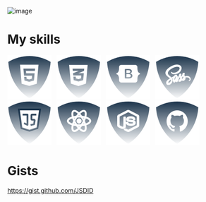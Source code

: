 ![image](https://www.leanyou.pl/wp-content/uploads/2020/08/MTM-Methods-Time-Measurement-1024x390.jpg)

# My skills

![html5](./img/html.svg) &nbsp;
![css](./img/css.svg) &nbsp;
![Botstrap](./img/bootstrap.svg) &nbsp;
![Sass](./img/sass.svg) &nbsp;
![JS](./img/js.svg) &nbsp;
![ReactJS](./img/reactjs.svg) &nbsp;
![NodeJS](./img/nodejs.svg) &nbsp;
![Github](./img/github.svg) &nbsp;

# Gists

https://gist.github.com/JSDID



